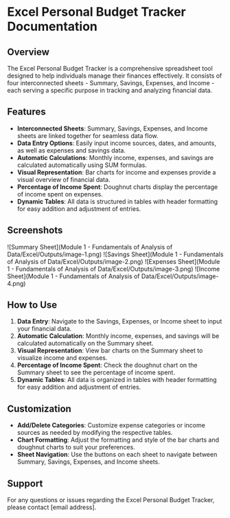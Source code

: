 # Excel Personal Budget Tracker Documentation

## Overview

The Excel Personal Budget Tracker is a comprehensive spreadsheet tool designed to help individuals manage their finances effectively. It consists of four interconnected sheets - Summary, Savings, Expenses, and Income - each serving a specific purpose in tracking and analyzing financial data.

## Features

- **Interconnected Sheets**: Summary, Savings, Expenses, and Income sheets are linked together for seamless data flow.
- **Data Entry Options**: Easily input income sources, dates, and amounts, as well as expenses and savings data.
- **Automatic Calculations**: Monthly income, expenses, and savings are calculated automatically using SUM formulas.
- **Visual Representation**: Bar charts for income and expenses provide a visual overview of financial data.
- **Percentage of Income Spent**: Doughnut charts display the percentage of income spent on expenses.
- **Dynamic Tables**: All data is structured in tables with header formatting for easy addition and adjustment of entries.

## Screenshots
![Summary Sheet](Module 1 - Fundamentals of Analysis of Data/Excel/Outputs/image-1.png)
![Savings Sheet](Module 1 - Fundamentals of Analysis of Data/Excel/Outputs/image-2.png)
![Expenses Sheet](Module 1 - Fundamentals of Analysis of Data/Excel/Outputs/image-3.png)
![Income Sheet](Module 1 - Fundamentals of Analysis of Data/Excel/Outputs/image-4.png)

## How to Use

1. **Data Entry**: Navigate to the Savings, Expenses, or Income sheet to input your financial data.
2. **Automatic Calculation**: Monthly income, expenses, and savings will be calculated automatically on the Summary sheet.
3. **Visual Representation**: View bar charts on the Summary sheet to visualize income and expenses.
4. **Percentage of Income Spent**: Check the doughnut chart on the Summary sheet to see the percentage of income spent.
5. **Dynamic Tables**: All data is organized in tables with header formatting for easy addition and adjustment of entries.

## Customization

- **Add/Delete Categories**: Customize expense categories or income sources as needed by modifying the respective tables.
- **Chart Formatting**: Adjust the formatting and style of the bar charts and doughnut charts to suit your preferences.
- **Sheet Navigation**: Use the buttons on each sheet to navigate between Summary, Savings, Expenses, and Income sheets.

## Support

For any questions or issues regarding the Excel Personal Budget Tracker, please contact [email address].

